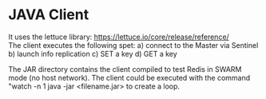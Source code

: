 # JAVA Client
It uses the lettuce library: https://lettuce.io/core/release/reference/  
The client executes the following spet:
a) connect to the Master via Sentinel 
b) launch info replication
c) SET a key
d) GET a key

The JAR directory contains the client compiled to test Redis in SWARM mode (no host network).
The client could be executed with the command "watch -n 1 java -jar <filename.jar> to create a loop.
